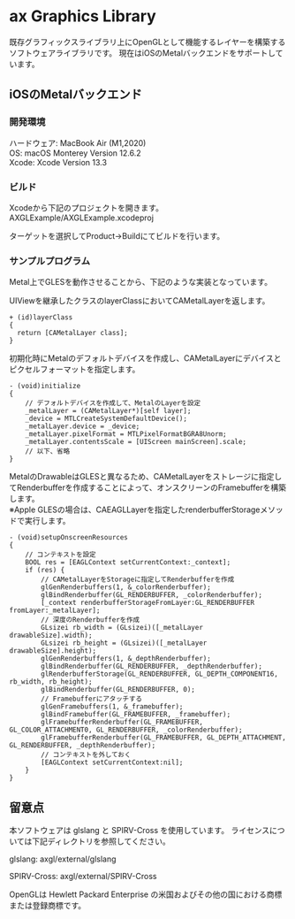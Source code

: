 # ax Graphics Library

既存グラフィックスライブラリ上にOpenGLとして機能するレイヤーを構築するソフトウェアライブラリです。
現在はiOSのMetalバックエンドをサポートしています。

## iOSのMetalバックエンド

### 開発環境

ハードウェア: MacBook Air (M1,2020)  
OS: macOS Monterey Version 12.6.2  
Xcode: Xcode Version 13.3  

### ビルド

Xcodeから下記のプロジェクトを開きます。  
AXGLExample/AXGLExample.xcodeproj

ターゲットを選択してProduct->Buildにてビルドを行います。

### サンプルプログラム

Metal上でGLESを動作させることから、下記のような実装となっています。

UIViewを継承したクラスのlayerClassにおいてCAMetalLayerを返します。
```
+ (id)layerClass
{
  return [CAMetalLayer class];
}
```

初期化時にMetalのデフォルトデバイスを作成し、CAMetalLayerにデバイスとピクセルフォーマットを指定します。
```
- (void)initialize
{
	// デフォルトデバイスを作成して、MetalのLayerを設定
	_metalLayer = (CAMetalLayer*)[self layer];
	_device = MTLCreateSystemDefaultDevice();
	_metalLayer.device = _device;
	_metalLayer.pixelFormat = MTLPixelFormatBGRA8Unorm;
	_metalLayer.contentsScale = [UIScreen mainScreen].scale;
	// 以下、省略
}
```

MetalのDrawableはGLESと異なるため、CAMetalLayerをストレージに指定してRenderbufferを作成することによって、オンスクリーンのFramebufferを構築します。  
※Apple GLESの場合は、CAEAGLLayerを指定したrenderbufferStorageメソッドで実行します。
```
- (void)setupOnscreenResources
{
	// コンテキストを設定
	BOOL res = [EAGLContext setCurrentContext:_context];
	if (res) {
		// CAMetalLayerをStorageに指定してRenderbufferを作成
		glGenRenderbuffers(1, &_colorRenderbuffer);
		glBindRenderbuffer(GL_RENDERBUFFER, _colorRenderbuffer);
		[_context renderbufferStorageFromLayer:GL_RENDERBUFFER fromLayer:_metalLayer];
		// 深度のRenderbufferを作成
		GLsizei rb_width = (GLsizei)([_metalLayer drawableSize].width);
		GLsizei rb_height = (GLsizei)([_metalLayer drawableSize].height);
		glGenRenderbuffers(1, &_depthRenderbuffer);
		glBindRenderbuffer(GL_RENDERBUFFER, _depthRenderbuffer);
		glRenderbufferStorage(GL_RENDERBUFFER, GL_DEPTH_COMPONENT16, rb_width, rb_height);
		glBindRenderbuffer(GL_RENDERBUFFER, 0);
		// Framebufferにアタッチする
		glGenFramebuffers(1, &_framebuffer);
		glBindFramebuffer(GL_FRAMEBUFFER, _framebuffer);
		glFramebufferRenderbuffer(GL_FRAMEBUFFER, GL_COLOR_ATTACHMENT0, GL_RENDERBUFFER, _colorRenderbuffer);
		glFramebufferRenderbuffer(GL_FRAMEBUFFER, GL_DEPTH_ATTACHMENT, GL_RENDERBUFFER, _depthRenderbuffer);
		// コンテキストを外しておく
		[EAGLContext setCurrentContext:nil];
	}
}
```

## 留意点

本ソフトウェアは glslang と SPIRV-Cross を使用しています。
ライセンスについては下記ディレクトリを参照してください。

glslang:
axgl/external/glslang

SPIRV-Cross:
axgl/external/SPIRV-Cross

OpenGLは Hewlett Packard Enterprise の米国およびその他の国における商標または登録商標です。
